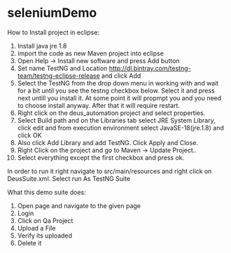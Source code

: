 # seleniumDemo
How to Install project in eclipse:

1. Install java jre 1.8
2. import the code as new Maven project into eclipse
3. Open Help -> Install new software and press Add button
4. Set name TestNG and Location http://dl.bintray.com/testng-team/testng-eclipse-release and click Add
5. Select the TestNG from the drop down menu in working with and wait for a bit until you see the testng checkbox below. Select it and press next untill you install it. At some point it will propmpt you and you need to choose install anyway. After that it will require restart.
6. Right click on the deus_automation project and select properties.
7. Select Build path and on the Libraries tab select JRE System Library, click edit and from execution environment select JavaSE-18(jre.1.8) and click OK
8. Also click Add Library and add TestNG. Click Apply and Close.
9. Right Click on the project and go to Maven -> Update Project..
10. Select everything except the first checkbox and press ok.

In order to run it right navigate to src/main/resources and right click on DeusSuite.xml. Select run As TestNG Suite

What this demo suite does:
1. Open page and navigate to the given page
2. Login
3. Click on Qa Project
4. Upload a File
5. Verify its uploaded
6. Delete it

